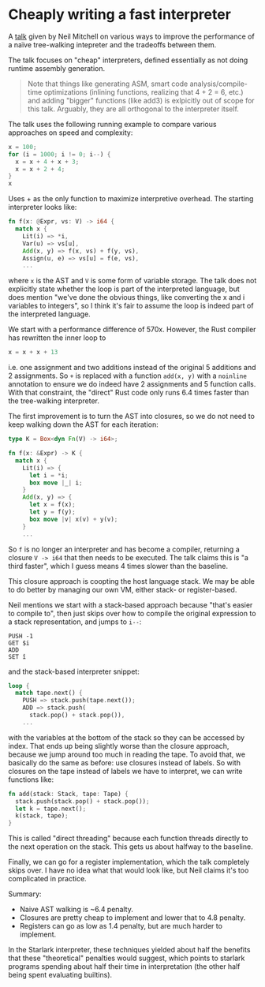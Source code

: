 # Cheaply writing a fast interpreter

A [talk] given by Neil Mitchell on various ways to improve the performance of a
naïve tree-walking intepreter and the tradeoffs between them.

[talk]: https://www.youtube.com/watch?v=V8dnIw3amLA

The talk focuses on "cheap" interpreters, defined essentially as not doing
runtime assembly generation.

> Note that things like generating ASM, smart code analysis/compile-time
> optimizations (inlining functions, realizing that 4 + 2 = 6, etc.) and adding
> "bigger" functions (like add3) is exlpicitly out of scope for this talk.
> Arguably, they are all orthogonal to the interpreter itself.

The talk uses the following running example to compare various approaches on
speed and complexity:

```rust
x = 100;
for (i = 1000; i != 0; i--) {
  x = x + 4 + x + 3;
  x = x + 2 + 4;
}
x
```

Uses + as the only function to maximize interpretive overhead. The starting
interpreter looks like:

```rust
fn f(x: @Expr, vs: V) -> i64 {
  match x {
    Lit(i) => *i,
    Var(u) => vs[u],
    Add(x, y) => f(x, vs) + f(y, vs),
    Assign(u, e) => vs[u] = f(e, vs),
    ...
```

where `x` is the AST and `V` is some form of variable storage. The talk does
not explicitly state whether the loop is part of the interpreted language, but
does mention "we've done the obvious things, like converting the x and i
variables to integers", so I think it's fair to assume the loop is indeed part
of the interpreted language.

We start with a performance difference of 570x. However, the Rust compiler has
rewritten the inner loop to
```rust
x = x + x + 13
```
i.e. one assignment and two additions instead of the original 5 additions and 2
assignments. So `+` is replaced with a function `add(x, y)` with a `noinline`
annotation to ensure we do indeed have 2 assignments and 5 function calls. With
that constraint, the "direct" Rust code only runs 6.4 times faster than the
tree-walking interpreter.


The first improvement is to turn the AST into closures, so we do not need to
keep walking down the AST for each iteration:

```rust
type K = Box<dyn Fn(V) -> i64>;

fn f(x: &Expr) -> K {
  match x {
    Lit(i) => {
      let i = *i;
      box move |_| i;
    }
    Add(x, y) => {
      let x = f(x);
      let y = f(y);
      box move |v| x(v) + y(v);
    }
    ...
```

So `f` is no longer an interpreter and has become a compiler, returning a
closure  `V -> i64` that then needs to be executed. The talk claims this is "a
third faster", which I guess means 4 times slower than the baseline.

This closure approach is coopting the host language stack. We may be able to do
better by managing our own VM, either stack- or register-based.

Neil mentions we start with a stack-based approach because "that's easier to
compile to", then just skips over how to compile the original expression to a
stack representation, and jumps to `i--`:

```
PUSH -1
GET $i
ADD
SET î
```

and the stack-based interpreter snippet:

```rust
loop {
  match tape.next() {
    PUSH => stack.push(tape.next());
    ADD => stack.push(
      stack.pop() + stack.pop()),
    ...
```

with the variables at the bottom of the stack so they can be accessed by index.
That ends up being slightly worse than the closure approach, because we jump
around too much in reading the tape. To avoid that, we basically do the same as
before: use closures instead of labels. So with closures on the tape instead of
labels we have to interpret, we can write functions like:

```rust
fn add(stack: Stack, tape: Tape) {
  stack.push(stack.pop() + stack.pop());
  let k = tape.next();
  k(stack, tape);
}
```

This is called "direct threading" because each function threads directly to the
next operation on the stack. This gets us about halfway to the baseline.

Finally, we can go for a register implementation, which the talk completely
skips over. I have no idea what that would look like, but Neil claims it's too
complicated in practice.

Summary:
- Naive AST walking is ~6.4 penalty.
- Closures are pretty cheap to implement and lower that to 4.8 penalty.
- Registers can go as low as 1.4 penalty, but are much harder to implement.

In the Starlark interpreter, these techniques yielded about half the benefits
that these "theoretical" penalties would suggest, which points to starlark
programs spending about half their time in interpretation (the other half being
spent evaluating builtins).
